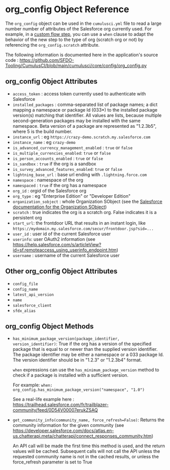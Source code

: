 # org_config Object Reference

The `org_config` object can be used in the `cumulusci.yml` file to read a large number number of attributes of the Salesforce org currently used. For example, in a [custom flow step](https://cumulusci.readthedocs.io/en/stable/config.html#add-a-flow-step), you can use a `when` clause to adapt the behavior of the new step to the type of org (scratch org or not) by referencing the `org_config.scratch` attribute.

The following information is documented here in the application's source code :
https://github.com/SFDO-Tooling/CumulusCI/blob/main/cumulusci/core/config/org_config.py

## org_config Object Attributes

-   `access_token` : access token currently used to authenticate with Salesforce
-   `installed_packages` : comma-separated list of package names; a dict mapping a namespace or package Id (033\*) to the installed package version(s) matching that identifier. All values are lists, because multiple second-generation packages may be installed with the same namespace. Beta version of a package are represented as "1.2.3b5", where 5 is the build number.
-   `instance_url` : eg `https://crazy-demo.scratch.my.salesforce.com`
-   `instance_name` : eg `crazy-demo`
-   `is_advanced_currency_management_enabled` : `true` or `false`
-   `is_multiple_currencies_enabled`: `true` or `false`
-   `is_person_accounts_enabled` : `true` or `false`
-   `is_sandbox` : `true` if the org is a sandbox
-   `is_survey_advanced_features_enabled`: `true` or `false`
-   `lightning_base_url` : base url ending with `.lightning.force.com`
-   `namespace` : namespace of the org
-   `namespaced` : `true` if the org has a namespace
-   `org_id` : orgid of the Salesforce org
-   `org_type` : eg "Enterprise Edition" or "Developer Edition"
-   `organization_sobject` : whole Organization SObject (see the [Salesforce documentation for the Organization SObject](https://developer.salesforce.com/docs/atlas.en-us.object_reference.meta/object_reference/sforce_api_objects_organization.htm))
-   `scratch` : true indicates the org is a scratch org. False indicates it is a persistent org
-   `start_url`: the frontdoor URL that results in an instant login, like `https://mydomain.my.salesforce.com/secur/frontdoor.jsp?sid=...`
-   `user_id` : user id of the current Salesforce user
-   `userinfo`: user OAuth2 information (see https://help.salesforce.com/s/articleView?id=sf.remoteaccess_using_userinfo_endpoint.htm)
-   `username` : username of the current Salesforce user

## Other org_config Object Attributes

-   `config_file`
-   `config_name`
-   `latest_api_version`
-   `name`
-   `salesforce_client`
-   `sfdx_alias`

## org_config Object Methods

-   `has_minimum_package_version(package_identifier, version_identifier)`: True if the org has a version of the specified package that is equal to or newer than the supplied version identifier.
    The package identifier may be either a namespace or a 033 package Id.
    The version identifier should be in "1.2.3" or "1.2.3b4" format.

    `when` expressions can use the `has_minimum_package_version` method to check if a package is installed with a sufficient version.

    For example:
    `when: org_config.has_minimum_package_version("namespace", "1.0")`

    See a real-life example here : https://trailhead.salesforce.com/fr/trailblazer-community/feed/0D54V00007erukZSAQ

-   `get_community_info(community_name, force_refresh=False)`: Returns the community information for the given community (see https://developer.salesforce.com/docs/atlas.en-us.chatterapi.meta/chatterapi/connect_responses_community.htm)

    An API call will be made the first time this method is used,
    and the return values will be cached. Subsequent calls will
    not call the API unless the requested community name is not in
    the cached results, or unless the force_refresh parameter is
    set to True
